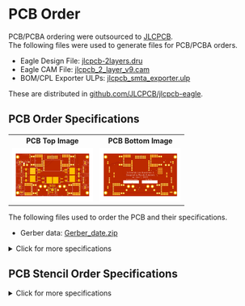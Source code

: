 <html lang="en">

<head>
	<meta charset="uft-8">
	<meta name="author" content="Masato Kubotera">
    <meta name="description" content="">
</head>

<body>
	<h1>PCB Order</h1>
        <p>
            PCB/PCBA ordering were outsourced to <a href="https://jlcpcb.com/">JLCPCB</a>.<br>
            The following files were used to generate files for PCB/PCBA orders.
            <ul>
                <li>Eagle Design File:
                    <a href="https://github.com/JLCPCB/jlcpcb-eagle/blob/master/design%20rules/jlcpcb-2layers.dru">jlcpcb-2layers.dru</a>
                </li>
                <li>Eagle CAM File:
                    <a href="https://github.com/JLCPCB/jlcpcb-eagle/blob/master/cam/jlcpcb_2_layer_v9.cam">jlcpcb_2_layer_v9.cam</a>
                </li>
                <li>BOM/CPL Exporter ULPs:
                    <a href="https://github.com/JLCPCB/jlcpcb-eagle/blob/master/ulps/jlcpcb_smta_exporter.ulp">jlcpcb_smta_exporter.ulp</a>
                </li>
            </ul>
            These are distributed in <a href="https://github.com/JLCPCB/jlcpcb-eagle">github.com/JLCPCB/jlcpcb-eagle</a>.<br>
        </p>
    <h2>PCB Order Specifications</h2>
        <p>           
            <table>
                <tr>
                    <th>PCB Top Image</th>
                    <th>PCB Bottom Image</th>
                </tr>
                <tr>
                    <td><img src="../images/brd_top.png" width="160px"></td>
                    <td><img src="../images/brd_bottom.png" width="160px"></td>
                </tr>
            </table>
            The following  files used to order the PCB and their specifications. 
            <ul>
                <li>Gerber data: <a href="Gerber_date.zip">Gerber_date.zip</a></li>
            </ul>
            <details close>
                <summary>Click for more specifications</summary>
                <ul>
                    <li>Base Material: FR-4</li>
                    <li>Layers: 2</li>
                    <li>Dimension: 120 mm * 70 mm</li>
                    <li>Product Type: Industrial/Consumer electronics</li>
                    <li>Different Design: 1</li>
                    <li>Delivery Format: Single PCB</li>
                    <li>PCB Thickness: 1.6</li>
                    <li>Impedance Control: no</li>
                    <li>PCB Color: Red</li>
                    <li>Silkscreen: White</li>
                    <li>Surface Finish: HASL(with lead)</li>
                    <li>Outer Copper Weight: 2 oz</li>
                    <li>Via Covering: Tented</li>
                    <li>Board Outline Tolerance: ±0.2mm(Regular)</li>
                    <li>Confirm Production file: No</li>
                    <li>Remove Order Number: Yes</li>
                    <li>Deburring/Edge rounding: No</li>
                    <li>Flying Probe Test: Fully Test</li>
                    <li>Gold Fingers: No</li>
                    <li>Castellated Holes: No</li>
                    <li>4-Wire Kelvin Test: No</li>
                    <li>Paper between PCBs: No</li>
                    <li>Appearance Quality: IPC Class 2 Standard</li>
                    <li>Silkscreen Technology: Ink-jet/Screen Printing</li>
                    <li>Package Box: With JLCPCB logo</li>
                </ul>
            </details>
        </p>
    <h2>PCB Stencil Order Specifications</h2>
        <p>
                <details close>
                <summary>Click for more specifications</summary>
                <ul>
                    <li>Framework: No</li>
                    <li>Step Stencil: No</li>
                    <li>Dimension: 380mm * 280mm</li>
                    <li>Customer size: 120mm * 70mm</li>
                    <li>Stencil Side: Top</li>
                    <li>Electropolishing: Sanding</li>
                    <li>Fiducials: No Fiducial</li>
                    <li>Confirm Production file: No</li>
                </ul>
            </details>
        </p>
    </body>
</html>
